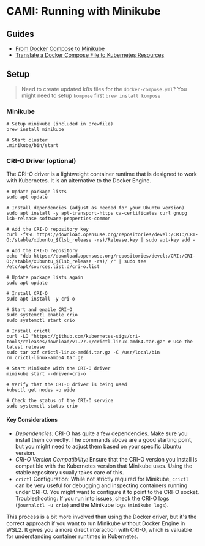 # CAMI: Running with Minikube

## Guides 

- [From Docker Compose to Minikube](https://medium.com/skillshare-team/from-docker-compose-to-minikube-d94cbe97acda)
- [Translate a Docker Compose File to Kubernetes Resources](https://kubernetes.io/docs/tasks/configure-pod-container/translate-compose-kubernetes/)

## Setup 

> Need to create updated k8s files for the `docker-compose.yml`? You might need to setup `kompose` first
> `brew install kompose`

### Minikube

```shell
# Setup minikube (included in Brewfile)
brew install minikube

# Start cluster
.minikube/bin/start
```

### CRI-O Driver (optional)

The CRI-O driver is a lightweight container runtime that is designed to work with Kubernetes. It is an alternative to the Docker Engine.

```shell
# Update package lists
sudo apt update

# Install dependencies (adjust as needed for your Ubuntu version)
sudo apt install -y apt-transport-https ca-certificates curl gnupg lsb-release software-properties-common

# Add the CRI-O repository key
curl -fsSL https://download.opensuse.org/repositories/devel:/CRI:/CRI-O:/stable/xUbuntu_$(lsb_release -rs)/Release.key | sudo apt-key add -

# Add the CRI-O repository
echo "deb https://download.opensuse.org/repositories/devel:/CRI:/CRI-O:/stable/xUbuntu_$(lsb_release -rs)/ /" | sudo tee /etc/apt/sources.list.d/cri-o.list

# Update package lists again
sudo apt update

# Install CRI-O
sudo apt install -y cri-o

# Start and enable CRI-O
sudo systemctl enable crio
sudo systemctl start crio

# Install crictl
curl -LO "https://github.com/kubernetes-sigs/cri-tools/releases/download/v1.27.0/crictl-linux-amd64.tar.gz" # Use the latest release
sudo tar xzf crictl-linux-amd64.tar.gz -C /usr/local/bin
rm crictl-linux-amd64.tar.gz

# Start Minikube with the CRI-O driver
minikube start --driver=cri-o

# Verify that the CRI-O driver is being used
kubectl get nodes -o wide

# Check the status of the CRI-O service
sudo systemctl status crio
```

#### Key Considerations

- *Dependencies:* CRI-O has quite a few dependencies. Make sure you install them correctly. The commands above are a good starting point, but you might need to adjust them based on your specific Ubuntu version.
- *CRI-O Version Compatibility:* Ensure that the CRI-O version you install is compatible with the Kubernetes version that Minikube uses. Using the stable repository usually takes care of this.
- `crictl` Configuration: While not strictly required for Minikube, `crictl` can be very useful for debugging and inspecting containers running under CRI-O. You might want to configure it to point to the CRI-O socket.
Troubleshooting: If you run into issues, check the CRI-O logs (`journalctl -u crio`) and the Minikube logs (`minikube logs`).

This process is a bit more involved than using the Docker driver, but it's the correct approach if you want to run Minikube without Docker Engine in WSL2.  It gives you a more direct interaction with CRI-O, which is valuable for understanding container runtimes in Kubernetes.
